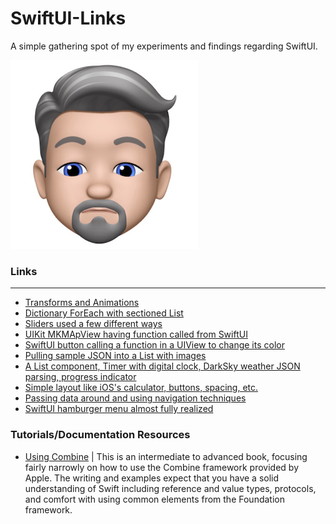 # SwiftUI-Links
A simple gathering spot of my experiments and findings regarding SwiftUI. 

![Eric Dolecki](./ericd.png)

### Links
***
* [Transforms and Animations](https://github.com/Eric-Dolecki-Bose/SwiftUI-Transforms)
* [Dictionary ForEach with sectioned List](https://github.com/Eric-Dolecki-Bose/SwiftUI-Transforms)
* [Sliders used a few different ways](https://github.com/Eric-Dolecki-Bose/SwiftUI-Sliders)
* [UIKit MKMApView having function called from SwiftUI](https://github.com/Eric-Dolecki-Bose/UIKit-In-SwiftUI)
* [SwiftUI button calling a function in a UIView to change its color](https://github.com/Eric-Dolecki-Bose/swiftui-comm)
* [Pulling sample JSON into a List with images](https://github.com/Eric-Dolecki-Bose/Swift-UI-2)
* [A List component, Timer with digital clock, DarkSky weather JSON parsing, progress indicator](https://github.com/Eric-Dolecki-Bose/Swift-UI-1)
* [Simple layout like iOS's calculator, buttons, spacing, etc.](https://github.com/Eric-Dolecki-Bose/Swift-Calc)
* [Passing data around and using navigation techniques](https://github.com/Eric-Dolecki-Bose/SwiftUI-Nav)
* [SwiftUI hamburger menu almost fully realized](https://github.com/Eric-Dolecki-Bose/SwiftUI-Hamburger-Menu)

### Tutorials/Documentation Resources

* [Using Combine](https://heckj.github.io/swiftui-notes/) | This is an intermediate to advanced book, focusing fairly narrowly on how to use the Combine framework provided by Apple. The writing and examples expect that you have a solid understanding of Swift including reference and value types, protocols, and comfort with using common elements from the Foundation framework.
